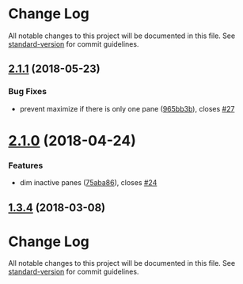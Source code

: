 # Change Log

All notable changes to this project will be documented in this file. See [standard-version](https://github.com/conventional-changelog/standard-version) for commit guidelines.

<a name="2.1.1"></a>
## [2.1.1](https://github.com/chabou/hyper-pane/compare/v2.1.0...v2.1.1) (2018-05-23)


### Bug Fixes

* prevent maximize if there is only one pane ([965bb3b](https://github.com/chabou/hyper-pane/commit/965bb3b)), closes [#27](https://github.com/chabou/hyper-pane/issues/27)



<a name="2.1.0"></a>
# [2.1.0](https://github.com/chabou/hyper-pane/compare/v2.0.0...v2.1.0) (2018-04-24)


### Features

* dim inactive panes ([75aba86](https://github.com/chabou/hyper-pane/commit/75aba86)), closes [#24](https://github.com/chabou/hyper-pane/issues/24)



<a name="1.3.4"></a>
## [1.3.4](https://github.com/chabou/hyper-pane/compare/v1.3.3...v1.3.4) (2018-03-08)



# Change Log

All notable changes to this project will be documented in this file. See [standard-version](https://github.com/conventional-changelog/standard-version) for commit guidelines.
